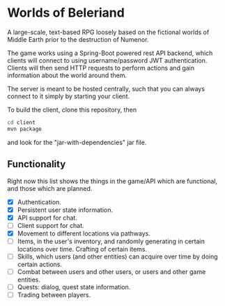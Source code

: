 # Worlds of Beleriand
A large-scale, text-based RPG loosely based on the fictional worlds of Middle Earth prior to the destruction of Numenor.

The game works using a Spring-Boot powered rest API backend, which clients will connect to using username/password JWT authentication. Clients will then send HTTP requests to perform actions and gain information about the world around them.

The server is meant to be hosted centrally, such that you can always connect to it simply by starting your client.

To build the client, clone this repository, then
```bash
cd client
mvn package
```
and look for the "jar-with-dependencies" jar file.

## Functionality
Right now this list shows the things in the game/API which are functional, and those which are planned.

- [x] Authentication.
- [x] Persistent user state information.
- [x] API support for chat.
- [ ] Client support for chat.
- [x] Movement to different locations via pathways.
- [ ] Items, in the user's inventory, and randomly generating in certain locations over time. Crafting of certain items.
- [ ] Skills, which users (and other entities) can acquire over time by doing certain actions.
- [ ] Combat between users and other users, or users and other game entities.
- [ ] Quests: dialog, quest state information.
- [ ] Trading between players.
